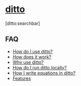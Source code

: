# [ditto](#readme)
<!-- version 0.15 -->

<!-- - [Github Repository](http://github.com/chutsu/ditto/) -->

[ditto:searchbar]

## FAQ
- [How do I use ditto?](#docs/how_do_i_use_ditto)
- [How does it work?](#docs/how_does_it_work)
- [Why use ditto?](#docs/why_use_ditto)
- [How do I run ditto locally?](#docs/how_do_i_run_ditto_locally)
- [How I write equations in ditto?](#docs/maths_demo)
- [Features](#docs/features)

<!-- ## Projects that use ditto
- [playground](http://chutsu.github.io/playground)
- [direnv](http://direnv.net)
- [rover](http://wallarelvo.github.io/rover)
- [zeromq-ros](http://wallarelvo.github.io/zeromq-ros) -->
